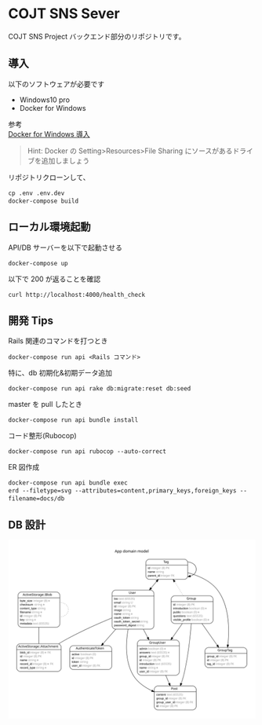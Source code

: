 # COJT SNS Sever

COJT SNS Project バックエンド部分のリポジトリです。

## 導入

以下のソフトウェアが必要です

- Windows10 pro
- Docker for Windows

参考  
[Docker for Windows 導入](https://qiita.com/fkooo/items/d2fddef9091b906675ca)

> Hint: Docker の Setting>Resources>File Sharing にソースがあるドライブを追加しましょう

リポジトリクローンして、

```
cp .env .env.dev
docker-compose build
```

## ローカル環境起動

API/DB サーバーを以下で起動させる

```
docker-compose up
```

以下で 200 が返ることを確認

```
curl http://localhost:4000/health_check
```

## 開発 Tips

Rails 関連のコマンドを打つとき

```
docker-compose run api <Rails コマンド>
```

特に、db 初期化&初期データ追加

```
docker-compose run api rake db:migrate:reset db:seed
```

master を pull したとき

```
docker-compose run api bundle install
```

コード整形(Rubocop)

```
docker-compose run api rubocop --auto-correct
```

ER 図作成

```
docker-compose run api bundle exec
erd --filetype=svg --attributes=content,primary_keys,foreign_keys --filename=docs/db
```

## DB 設計

![DB](docs/db.svg)
